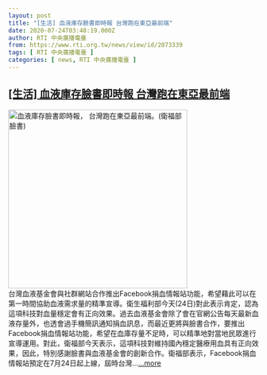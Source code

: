 ```yaml
---
layout: post
title: "[生活] 血液庫存臉書即時報 台灣跑在東亞最前端"
date: 2020-07-24T03:48:19.000Z
author: RTI 中央廣播電臺
from: https://www.rti.org.tw/news/view/id/2073339
tags: [ RTI 中央廣播電臺 ]
categories: [ news, RTI 中央廣播電臺 ]
---
```

<!--1595562499000-->
[[生活] 血液庫存臉書即時報 台灣跑在東亞最前端](https://www.rti.org.tw/news/view/id/2073339)
------

<div>
<img src="https://static.rti.org.tw/assets/thumbnails/2020/07/24/e6da14d00e7d67bfc8f5e4533e02100f.jpg" width="360" alt="血液庫存臉書即時報， 台灣跑在東亞最前端。(衛福部臉書)" title="血液庫存臉書即時報， 台灣跑在東亞最前端。(衛福部臉書)"><br>台灣血液基金會與社群網站合作推出Facebook捐血情報站功能，希望藉此可以在第一時間協助血液需求量的精準宣導。衛生福利部今天(24日)對此表示肯定，認為這項科技對血量穩定會有正向效果。過去血液基金會除了會在官網公告每天最新血液存量外，也透會過手機簡訊通知捐血訊息，而最近更將與臉書合作，要推出Facebook捐血情報站功能，希望在血庫存量不足時，可以精準地對當地民眾進行宣導運用。對此，衛福部今天表示，這項科技對維持國內穩定醫療用血具有正向效果，因此，特別感謝臉書與血液基金會的創新合作。衛福部表示，Facebook捐血情報站預定在7月24日起上線，屆時台灣...<a target="_blank" href="https://www.rti.org.tw/news/view/id/2073339">...more</a>
</div>
